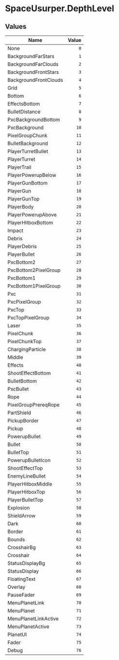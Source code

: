 # SpaceUsurper.DepthLevel
## Values
| Name | Value |
| ---- | ----: |
| None | `0` |
| BackgroundFarStars | `1` |
| BackgroundFarClouds | `2` |
| BackgroundFrontStars | `3` |
| BackgroundFrontClouds | `4` |
| Grid | `5` |
| Bottom | `6` |
| EffectsBottom | `7` |
| BulletDistance | `8` |
| PxcBackgroundBottom | `9` |
| PxcBackground | `10` |
| PixelGroupChunk | `11` |
| BulletBackground | `12` |
| PlayerTurretBullet | `13` |
| PlayerTurret | `14` |
| PlayerTrail | `15` |
| PlayerPowerupBelow | `16` |
| PlayerGunBottom | `17` |
| PlayerGun | `18` |
| PlayerGunTop | `19` |
| PlayerBody | `20` |
| PlayerPowerupAbove | `21` |
| PlayerHitboxBottom | `22` |
| Impact | `23` |
| Debris | `24` |
| PlayerDebris | `25` |
| PlayerBullet | `26` |
| PxcBottom2 | `27` |
| PxcBottom2PixelGroup | `28` |
| PxcBottom1 | `29` |
| PxcBottom1PixelGroup | `30` |
| Pxc | `31` |
| PxcPixelGroup | `32` |
| PxcTop | `33` |
| PxcTopPixelGroup | `34` |
| Laser | `35` |
| PixelChunk | `36` |
| PixelChunkTop | `37` |
| ChargingParticle | `38` |
| Middle | `39` |
| Effects | `40` |
| ShootEffectBottom | `41` |
| BulletBottom | `42` |
| PxcBullet | `43` |
| Rope | `44` |
| PixelGroupPrereqRope | `45` |
| PartShield | `46` |
| PickupBorder | `47` |
| Pickup | `48` |
| PowerupBullet | `49` |
| Bullet | `50` |
| BulletTop | `51` |
| PowerupBulletIcon | `52` |
| ShootEffectTop | `53` |
| EnemyLineBullet | `54` |
| PlayerHitboxMiddle | `55` |
| PlayerHitboxTop | `56` |
| PlayerBulletTop | `57` |
| Explosion | `58` |
| ShieldArrow | `59` |
| Dark | `60` |
| Border | `61` |
| Bounds | `62` |
| CrosshairBg | `63` |
| Crosshair | `64` |
| StatusDisplayBg | `65` |
| StatusDisplay | `66` |
| FloatingText | `67` |
| Overlay | `68` |
| PauseFader | `69` |
| MenuPlanetLink | `70` |
| MenuPlanet | `71` |
| MenuPlanetLinkActive | `72` |
| MenuPlanetActive | `73` |
| PlanetUI | `74` |
| Fader | `75` |
| Debug | `76` |
